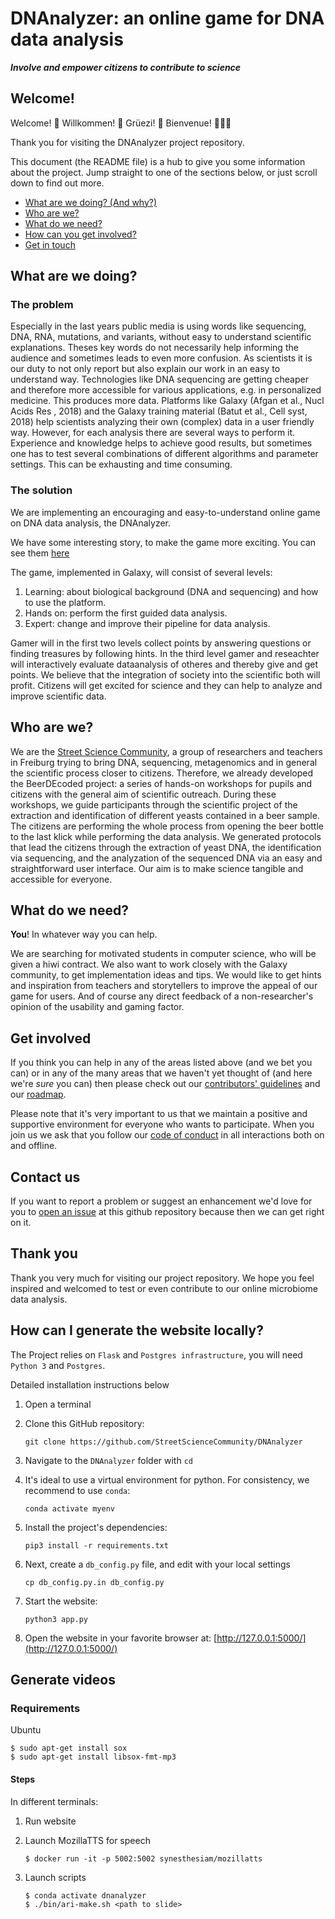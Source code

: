 # DNAnalyzer: an online game for DNA data analysis

***Involve and empower citizens to contribute to science***

## Welcome!

Welcome! :tada: Willkommen! :balloon: Grüezi! :confetti_ball: Bienvenue! :balloon::balloon::balloon:

Thank you for visiting the DNAnalyzer project repository.

This document (the README file) is a hub to give you some information about the project. Jump straight to one of the sections below, or just scroll down to find out more.

* [What are we doing? (And why?)](#what-are-we-doing)
* [Who are we?](#who-are-we)
* [What do we need?](#what-do-we-need)
* [How can you get involved?](#get-involved)
* [Get in touch](#contact-us)

## What are we doing?

### The problem

Especially in the last years public media is using words like sequencing, DNA, RNA, mutations, and variants, without easy to understand scientific explanations. Theses key words do not necessarily help informing the audience and sometimes leads to even more confusion.
As scientists it is our duty to not only report but also explain our work in an easy to understand way.
Technologies like DNA sequencing are getting cheaper and therefore more accessible for various applications, e.g. in personalized medicine. This produces more data. Platforms like Galaxy (Afgan et al., Nucl Acids Res , 2018) and the Galaxy training material (Batut et al., Cell syst, 2018) help scientists analyzing their own (complex) data in a user friendly way. However, for each analysis there are several ways to perform it. Experience and knowledge helps to achieve good results, but sometimes one has to test several combinations of different algorithms and parameter settings. This can be exhausting and time consuming.

### The solution

We are implementing an encouraging and easy-to-understand online game on DNA data analysis, the DNAnalyzer. 

We have some interesting story, to make the game more exciting. You can see them [here](stories/README.md)

The game, implemented in Galaxy, will consist of several levels: 
1. Learning: about biological background (DNA and sequencing) and how to use the platform. 
2. Hands on: perform the first guided data analysis.
3. Expert: change and improve their pipeline for data analysis.

Gamer will in the first two levels collect points by answering questions or finding treasures by following hints. In the third level gamer and reseachter will interactively evaluate dataanalysis of otheres and thereby give and get points. We believe that the integration of society into the scientific both will profit. Citizens will get excited for science and they can help to analyze and improve scientific data. 

## Who are we?

We are the [Street Science Community](https://streetscience.community), a group of researchers and teachers in Freiburg trying to bring DNA, sequencing, metagenomics and in general the scientific process closer to citizens. Therefore, we already developed the BeerDEcoded project: a series of hands-on workshops for pupils and citizens with the general aim of scientific outreach. During these workshops, we guide participants through the scientific project of the extraction and identification of different yeasts contained in a beer sample. The citizens are performing the whole process from opening the beer bottle to the last klick while performing the data analysis.
We generated protocols that lead the citizens through the extraction of yeast DNA, the identification via sequencing, and the analyzation of the sequenced DNA via an easy and straightforward user interface. Our aim is to make science tangible and accessible for everyone.


## What do we need?

**You**! In whatever way you can help.

We are searching for motivated students in computer science, who will be given a hiwi contract.
We also want to work closely with the Galaxy community, to get implementation ideas and tips.
We would like to get hints and inspiration from teachers and storytellers to improve the appeal of our game for users.
And of course any direct feedback of a non-researcher's opinion of the usability and gaming factor.

## Get involved

If you think you can help in any of the areas listed above (and we bet you can) or in any of the many areas that we haven't yet thought of (and here we're *sure* you can) then please check out our [contributors' guidelines](CONTRIBUTING.md) and our [roadmap](issues/1).

Please note that it's very important to us that we maintain a positive and supportive environment for everyone who wants to participate. When you join us we ask that you follow our [code of conduct](CODE_OF_CONDUCT.md) in all interactions both on and offline.


## Contact us

If you want to report a problem or suggest an enhancement we'd love for you to [open an issue](issues) at this github repository because then we can get right on it.


## Thank you

Thank you very much for visiting our project repository. We hope you feel inspired and welcomed to test or even contribute to our online microbiome data analysis.


## How can I generate the website locally?

The Project relies on `Flask` and `Postgres infrastructure`, you will need `Python 3` and `Postgres`.


Detailed installation instructions below

1. Open a terminal
2. Clone this GitHub repository:

   ```
   git clone https://github.com/StreetScienceCommunity/DNAnalyzer
   ```

3. Navigate to the `DNAnalyzer` folder with `cd`
4. It's ideal to use a virtual environment for python. For consistency, we recommend to use `conda`:

   ```
   conda activate myenv
   ```

5. Install the project's dependencies:

   ```
   pip3 install -r requirements.txt
   ```
6. Next, create a `db_config.py` file, and edit with your local settings

   ```
   cp db_config.py.in db_config.py
   ```

7. Start the website:

   ```
   python3 app.py
   ```

8. Open the website in your favorite browser at:
   [http://127.0.0.1:5000/](http://127.0.0.1:5000/)



## Generate videos

### Requirements

Ubuntu

```
$ sudo apt-get install sox
$ sudo apt-get install libsox-fmt-mp3
```

#### Steps

In different terminals:

1. Run website 
1. Launch MozillaTTS for speech

   ```
   $ docker run -it -p 5002:5002 synesthesiam/mozillatts
   ```

2. Launch scripts

   ```
   $ conda activate dnanalyzer
   $ ./bin/ari-make.sh <path to slide>
   ```